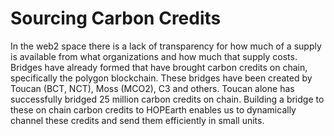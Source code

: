# Sourcing Carbon Credits

In the web2 space there is a lack of transparency for how much of a supply is available from what organizations and how much that supply costs. Bridges have already formed that have brought carbon credits on chain, specifically the polygon blockchain. These bridges have been created by Toucan (BCT, NCT), Moss (MCO2), C3 and others. Toucan alone has successfully bridged 25 million carbon credits on chain. Building a bridge to these on chain carbon credits to HOPEarth enables us to dynamically channel these credits and send them efficiently in small units.&#x20;
